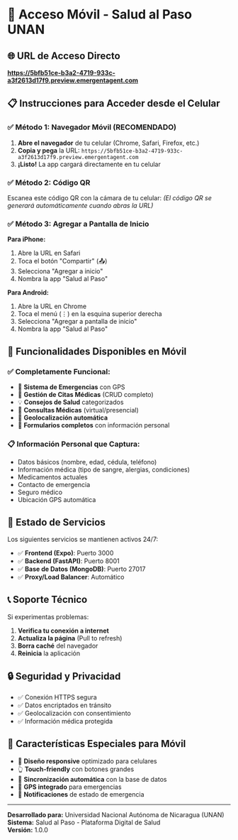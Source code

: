 # 📱 Acceso Móvil - Salud al Paso UNAN

## 🌐 URL de Acceso Directo
**https://5bfb51ce-b3a2-4719-933c-a3f2613d17f9.preview.emergentagent.com**

## 📋 Instrucciones para Acceder desde el Celular

### ✅ **Método 1: Navegador Móvil (RECOMENDADO)**
1. **Abre el navegador** de tu celular (Chrome, Safari, Firefox, etc.)
2. **Copia y pega** la URL: `https://5bfb51ce-b3a2-4719-933c-a3f2613d17f9.preview.emergentagent.com`
3. **¡Listo!** La app cargará directamente en tu celular

### ✅ **Método 2: Código QR**
Escanea este código QR con la cámara de tu celular:
*(El código QR se generará automáticamente cuando abras la URL)*

### ✅ **Método 3: Agregar a Pantalla de Inicio**
**Para iPhone:**
1. Abre la URL en Safari
2. Toca el botón "Compartir" (📤)
3. Selecciona "Agregar a inicio"
4. Nombra la app "Salud al Paso"

**Para Android:**
1. Abre la URL en Chrome
2. Toca el menú (⋮) en la esquina superior derecha
3. Selecciona "Agregar a pantalla de inicio"
4. Nombra la app "Salud al Paso"

## 🏥 **Funcionalidades Disponibles en Móvil**

### ✅ **Completamente Funcional:**
- 🚨 **Sistema de Emergencias** con GPS
- 📅 **Gestión de Citas Médicas** (CRUD completo)
- 💡 **Consejos de Salud** categorizados
- 💬 **Consultas Médicas** (virtual/presencial)
- 📍 **Geolocalización automática**
- 📝 **Formularios completos** con información personal

### 📋 **Información Personal que Captura:**
- Datos básicos (nombre, edad, cédula, teléfono)
- Información médica (tipo de sangre, alergias, condiciones)
- Medicamentos actuales
- Contacto de emergencia
- Seguro médico
- Ubicación GPS automática

## 🔧 **Estado de Servicios**
Los siguientes servicios se mantienen activos 24/7:

- ✅ **Frontend (Expo)**: Puerto 3000
- ✅ **Backend (FastAPI)**: Puerto 8001  
- ✅ **Base de Datos (MongoDB)**: Puerto 27017
- ✅ **Proxy/Load Balancer**: Automático

## 📞 **Soporte Técnico**
Si experimentas problemas:

1. **Verifica tu conexión a internet**
2. **Actualiza la página** (Pull to refresh)
3. **Borra caché** del navegador
4. **Reinicia** la aplicación

## 🔒 **Seguridad y Privacidad**
- ✅ Conexión HTTPS segura
- ✅ Datos encriptados en tránsito
- ✅ Geolocalización con consentimiento
- ✅ Información médica protegida

## 🌟 **Características Especiales para Móvil**
- 📱 **Diseño responsive** optimizado para celulares
- 👆 **Touch-friendly** con botones grandes
- 🔄 **Sincronización automática** con la base de datos
- 📍 **GPS integrado** para emergencias
- 🔔 **Notificaciones** de estado de emergencia

---

**Desarrollado para:** Universidad Nacional Autónoma de Nicaragua (UNAN)  
**Sistema:** Salud al Paso - Plataforma Digital de Salud  
**Versión:** 1.0.0